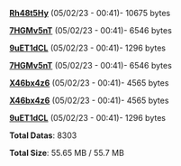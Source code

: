 [**Rh48t5Hy**](/data/Rh48t5Hy.txt) (05/02/23 - 00:41)- 10675 bytes

[**7HGMv5nT**](/data/7HGMv5nT.txt) (05/02/23 - 00:41)- 6546 bytes

[**9uET1dCL**](/data/9uET1dCL.txt) (05/02/23 - 00:41)- 1296 bytes

[**7HGMv5nT**](/data/7HGMv5nT.txt) (05/02/23 - 00:41)- 6546 bytes

[**X46bx4z6**](/data/X46bx4z6.txt) (05/02/23 - 00:41)- 4565 bytes

[**X46bx4z6**](/data/X46bx4z6.txt) (05/02/23 - 00:41)- 4565 bytes

[**9uET1dCL**](/data/9uET1dCL.txt) (05/02/23 - 00:41)- 1296 bytes

**Total Datas**: 8303

**Total Size**: 55.65 MB / 55.7 MB